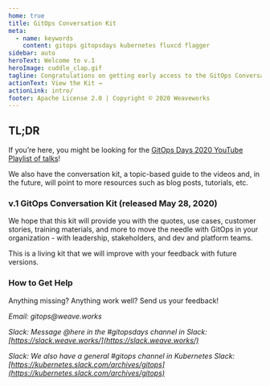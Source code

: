```yaml
---
home: true
title: GitOps Conversation Kit
meta:
  - name: keywords
    content: gitops gitopsdays kubernetes fluxcd flagger
sidebar: auto
heroText: Welcome to v.1
heroImage: cuddle_clap.gif
tagline: Congratulations on getting early access to the GitOps Conversation Kit
actionText: View the Kit →
actionLink: intro/
footer: Apache License 2.0 | Copyright © 2020 Weaveworks
---
```



## TL;DR

If you’re here, you might be looking for the [GitOps Days 2020 YouTube Playlist of talks](https://www.youtube.com/playlist?list=PL9lTuCFNLaD2NiNrdt7SaQjpYx_m37czS)! 

We also have the conversation kit, a topic-based guide to the videos and, in the future, will point to more resources such as blog posts, tutorials, etc.


### v.1 GitOps Conversation Kit (released May 28, 2020)

We hope that this kit will provide you with the quotes, use cases, customer stories, training materials, and more to move the needle with GitOps in your organization - with leadership, stakeholders, and dev and platform teams. 

This is a living kit that we will improve with your feedback with future versions.


### How to Get Help

Anything missing? Anything work well? Send us your feedback!

_Email: gitops@weave.works_

_Slack: Message @here in the #gitopsdays channel in Slack: [https://slack.weave.works/](https://slack.weave.works/)_

_Slack: We also have a general #gitops channel in Kubernetes Slack: [https://kubernetes.slack.com/archives/gitops](https://kubernetes.slack.com/archives/gitops)_